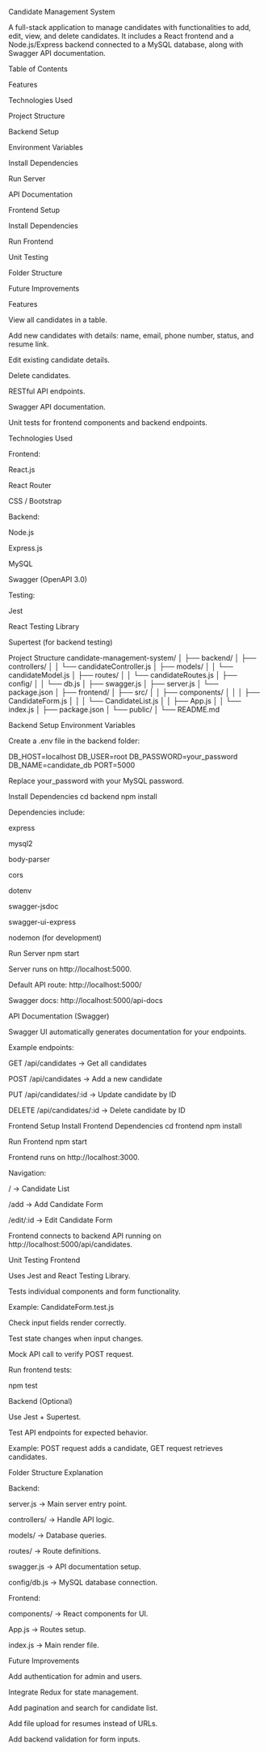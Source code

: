 Candidate Management System

A full-stack application to manage candidates with functionalities to add, edit, view, and delete candidates. It includes a React frontend and a Node.js/Express backend connected to a MySQL database, along with Swagger API documentation.

Table of Contents

Features

Technologies Used

Project Structure

Backend Setup

Environment Variables

Install Dependencies

Run Server

API Documentation

Frontend Setup

Install Dependencies

Run Frontend

Unit Testing

Folder Structure

Future Improvements

Features

View all candidates in a table.

Add new candidates with details: name, email, phone number, status, and resume link.

Edit existing candidate details.

Delete candidates.

RESTful API endpoints.

Swagger API documentation.

Unit tests for frontend components and backend endpoints.

Technologies Used

Frontend:

React.js

React Router

CSS / Bootstrap

Backend:

Node.js

Express.js

MySQL

Swagger (OpenAPI 3.0)

Testing:

Jest

React Testing Library

Supertest (for backend testing)

Project Structure
candidate-management-system/
│
├── backend/
│   ├── controllers/
│   │   └── candidateController.js
│   ├── models/
│   │   └── candidateModel.js
│   ├── routes/
│   │   └── candidateRoutes.js
│   ├── config/
│   │   └── db.js
│   ├── swagger.js
│   ├── server.js
│   └── package.json
│
├── frontend/
│   ├── src/
│   │   ├── components/
│   │   │   ├── CandidateForm.js
│   │   │   └── CandidateList.js
│   │   ├── App.js
│   │   └── index.js
│   ├── package.json
│   └── public/
│
└── README.md

Backend Setup
Environment Variables

Create a .env file in the backend folder:

DB_HOST=localhost
DB_USER=root
DB_PASSWORD=your_password
DB_NAME=candidate_db
PORT=5000


Replace your_password with your MySQL password.

Install Dependencies
cd backend
npm install


Dependencies include:

express

mysql2

body-parser

cors

dotenv

swagger-jsdoc

swagger-ui-express

nodemon (for development)

Run Server
npm start


Server runs on http://localhost:5000.

Default API route: http://localhost:5000/

Swagger docs: http://localhost:5000/api-docs

API Documentation (Swagger)

Swagger UI automatically generates documentation for your endpoints.

Example endpoints:

GET /api/candidates → Get all candidates

POST /api/candidates → Add a new candidate

PUT /api/candidates/:id → Update candidate by ID

DELETE /api/candidates/:id → Delete candidate by ID

Frontend Setup
Install Frontend Dependencies
cd frontend
npm install

Run Frontend
npm start


Frontend runs on http://localhost:3000.

Navigation:

/ → Candidate List

/add → Add Candidate Form

/edit/:id → Edit Candidate Form

Frontend connects to backend API running on http://localhost:5000/api/candidates.

Unit Testing
Frontend

Uses Jest and React Testing Library.

Tests individual components and form functionality.

Example: CandidateForm.test.js

Check input fields render correctly.

Test state changes when input changes.

Mock API call to verify POST request.

Run frontend tests:

npm test

Backend (Optional)

Use Jest + Supertest.

Test API endpoints for expected behavior.

Example: POST request adds a candidate, GET request retrieves candidates.

Folder Structure Explanation

Backend:

server.js → Main server entry point.

controllers/ → Handle API logic.

models/ → Database queries.

routes/ → Route definitions.

swagger.js → API documentation setup.

config/db.js → MySQL database connection.

Frontend:

components/ → React components for UI.

App.js → Routes setup.

index.js → Main render file.

Future Improvements

Add authentication for admin and users.

Integrate Redux for state management.

Add pagination and search for candidate list.

Add file upload for resumes instead of URLs.

Add backend validation for form inputs.